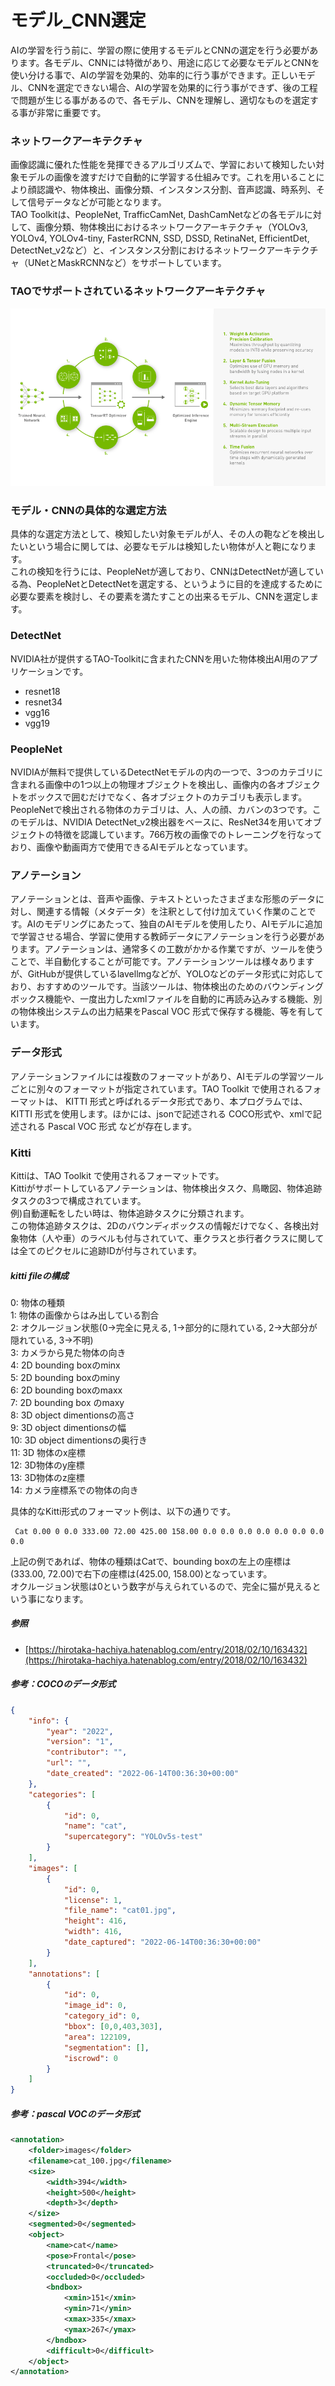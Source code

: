 # モデル_CNN選定

AIの学習を行う前に、学習の際に使用するモデルとCNNの選定を行う必要があります。各モデル、CNNには特徴があり、用途に応じて必要なモデルとCNNを使い分ける事で、AIの学習を効果的、効率的に行う事ができます。正しいモデル、CNNを選定できない場合、AIの学習を効果的に行う事ができず、後の工程で問題が生じる事があるので、各モデル、CNNを理解し、適切なものを選定する事が非常に重要です。


### ネットワークアーキテクチャ
画像認識に優れた性能を発揮できるアルゴリズムで、学習において検知したい対象モデルの画像を渡すだけで自動的に学習する仕組みです。これを用いることにより顔認識や、物体検出、画像分類、インスタンス分割、音声認識、時系列、そして信号データなどが可能となります。 <br>
TAO Toolkitは、PeopleNet, TrafficCamNet, DashCamNetなどの各モデルに対して、画像分類、物体検出におけるネットワークアーキテクチャ（YOLOv3, YOLOv4, YOLOv4-tiny, FasterRCNN, SSD, DSSD, RetinaNet, EfficientDet, DetectNet_v2など）と、インスタンス分割におけるネットワークアーキテクチャ（UNetとMaskRCNNなど）をサポートしています。


### TAOでサポートされているネットワークアーキテクチャ
![networkarchitecture](./image/4-1TensorRT_Architecture.png)

### モデル・CNNの具体的な選定方法
具体的な選定方法として、検知したい対象モデルが人、その人の鞄などを検出したいという場合に関しては、必要なモデルは検知したい物体が人と鞄になります。  
これの検知を行うには、PeopleNetが適しており、CNNはDetectNetが適している為、PeopleNetとDetectNetを選定する、というように目的を達成するために必要な要素を検討し、その要素を満たすことの出来るモデル、CNNを選定します。


### DetectNet
NVIDIA社が提供するTAO-Toolkitに含まれたCNNを用いた物体検出AI用のアプリケーションです。

- resnet18
- resnet34
- vgg16
- vgg19


### PeopleNet
NVIDIAが無料で提供しているDetectNetモデルの内の一つで、3つのカテゴリに含まれる画像中の1つ以上の物理オブジェクトを検出し、画像内の各オブジェクトをボックスで囲むだけでなく、各オブジェクトのカテゴリも表示します。PeopleNetで検出される物体のカテゴリは、人、人の顔、カバンの3つです。このモデルは、NVIDIA DetectNet_v2検出器をベースに、ResNet34を用いてオブジェクトの特徴を認識しています。766万枚の画像でのトレーニングを行なっており、画像や動画両方で使用できるAIモデルとなっています。


### アノテーション
アノテーションとは、音声や画像、テキストといったさまざまな形態のデータに対し、関連する情報（メタデータ）を注釈として付け加えていく作業のことです。AIのモデリングにあたって、独自のAIモデルを使用したり、AIモデルに追加で学習させる場合、学習に使用する教師データにアノテーションを行う必要があります。アノテーションは、通常多くの工数がかかる作業ですが、ツールを使うことで、半自動化することが可能です。アノテーションツールは様々ありますが、GitHubが提供しているlavellmgなどが、YOLOなどのデータ形式に対応しており、おすすめのツールです。当該ツールは、物体検出のためのバウンディングボックス機能や、一度出力したxmlファイルを自動的に再読み込みする機能、別の物体検出システムの出力結果をPascal VOC 形式で保存する機能、等を有しています。

### データ形式
アノテーションファイルには複数のフォーマットがあり、AIモデルの学習ツールごとに別々のフォーマットが指定されています。TAO Toolkit で使用されるフォーマットは、 KITTI 形式と呼ばれるデータ形式であり、本プログラムでは、KITTI 形式を使用します。ほかには、jsonで記述される COCO形式や、xmlで記述される Pascal VOC 形式 などが存在します。

### Kitti
Kittiは、TAO Toolkit で使用されるフォーマットです。  
Kittiがサポートしているアノテーションは、物体検出タスク、鳥瞰図、物体追跡タスクの3つで構成されています。  
例)自動運転をしたい時は、物体追跡タスクに分類されます。  
この物体追跡タスクは、2Dのバウンディボックスの情報だけでなく、各検出対象物体（人や車）のラベルも付与されていて、車クラスと歩行者クラスに関しては全てのピクセルに追跡IDが付与されています。  

##### kitti fileの構成
0: 物体の種類  
1: 物体の画像からはみ出している割合  
2: オクルージョン状態(0->完全に見える, 1->部分的に隠れている, 2->大部分が隠れている, 3->不明)  
3: カメラから見た物体の向き  
4: 2D bounding boxのminx  
5: 2D bounding boxのminy  
6: 2D bounding boxのmaxx  
7: 2D bounding box のmaxy  
8: 3D object dimentionsの高さ  
9: 3D object dimentionsの幅  
10: 3D object dimentionsの奥行き  
11: 3D 物体のx座標  
12: 3D物体のy座標  
13: 3D物体のz座標  
14: カメラ座標系での物体の向き  

具体的なKitti形式のフォーマット例は、以下の通りです。  
```kitti
 Cat 0.00 0 0.0 333.00 72.00 425.00 158.00 0.0 0.0 0.0 0.0 0.0 0.0 0.0 0.0
```

上記の例であれば、物体の種類はCatで、bounding boxの左上の座標は(333.00, 72.00)で右下の座標は(425.00, 158.00)となっています。  
オクルージョン状態は0という数字が与えられているので、完全に猫が見えるという事になります。  

##### 参照
- [https://hirotaka-hachiya.hatenablog.com/entry/2018/02/10/163432](https://hirotaka-hachiya.hatenablog.com/entry/2018/02/10/163432)


##### 参考：COCOのデータ形式
```json
{
    "info": {
        "year": "2022",
        "version": "1",
        "contributor": "",
        "url": "",
        "date_created": "2022-06-14T00:36:30+00:00"
    },
    "categories": [
        {
            "id": 0,
            "name": "cat",
            "supercategory": "YOLOv5s-test"
        }
    ],
    "images": [
        {
            "id": 0,
            "license": 1,
            "file_name": "cat01.jpg",
            "height": 416,
            "width": 416,
            "date_captured": "2022-06-14T00:36:30+00:00"
        }
    ],
    "annotations": [
        {
            "id": 0,
            "image_id": 0,
            "category_id": 0,
            "bbox": [0,0,403,303],
            "area": 122109,
            "segmentation": [],
            "iscrowd": 0
        }
    ]
}
```

##### 参考：pascal VOCのデータ形式
```xml
<annotation>
    <folder>images</folder>
    <filename>cat_100.jpg</filename>
    <size>
        <width>394</width>
        <height>500</height>
        <depth>3</depth>
    </size>
    <segmented>0</segmented>
    <object>
        <name>cat</name>
        <pose>Frontal</pose>
        <truncated>0</truncated>
        <occluded>0</occluded>
        <bndbox>
            <xmin>151</xmin>
            <ymin>71</ymin>
            <xmax>335</xmax>
            <ymax>267</ymax>
        </bndbox>
        <difficult>0</difficult>
    </object>
</annotation>
```